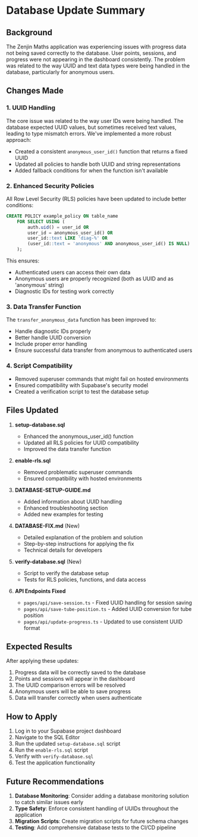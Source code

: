 # Database Update Summary

## Background

The Zenjin Maths application was experiencing issues with progress data not being saved correctly to the database. User points, sessions, and progress were not appearing in the dashboard consistently. The problem was related to the way UUID and text data types were being handled in the database, particularly for anonymous users.

## Changes Made

### 1. UUID Handling

The core issue was related to the way user IDs were being handled. The database expected UUID values, but sometimes received text values, leading to type mismatch errors. We've implemented a more robust approach:

- Created a consistent `anonymous_user_id()` function that returns a fixed UUID
- Updated all policies to handle both UUID and string representations
- Added fallback conditions for when the function isn't available

### 2. Enhanced Security Policies

All Row Level Security (RLS) policies have been updated to include better conditions:

```sql
CREATE POLICY example_policy ON table_name
    FOR SELECT USING (
        auth.uid() = user_id OR 
        user_id = anonymous_user_id() OR 
        user_id::text LIKE 'diag-%' OR
        (user_id::text = 'anonymous' AND anonymous_user_id() IS NULL)
    );
```

This ensures:
- Authenticated users can access their own data
- Anonymous users are properly recognized (both as UUID and as 'anonymous' string)
- Diagnostic IDs for testing work correctly

### 3. Data Transfer Function

The `transfer_anonymous_data` function has been improved to:
- Handle diagnostic IDs properly
- Better handle UUID conversion
- Include proper error handling
- Ensure successful data transfer from anonymous to authenticated users

### 4. Script Compatibility

- Removed superuser commands that might fail on hosted environments
- Ensured compatibility with Supabase's security model
- Created a verification script to test the database setup

## Files Updated

1. **setup-database.sql**
   - Enhanced the anonymous_user_id() function
   - Updated all RLS policies for UUID compatibility
   - Improved the data transfer function

2. **enable-rls.sql**
   - Removed problematic superuser commands
   - Ensured compatibility with hosted environments

3. **DATABASE-SETUP-GUIDE.md**
   - Added information about UUID handling
   - Enhanced troubleshooting section
   - Added new examples for testing

4. **DATABASE-FIX.md** (New)
   - Detailed explanation of the problem and solution
   - Step-by-step instructions for applying the fix
   - Technical details for developers

5. **verify-database.sql** (New)
   - Script to verify the database setup
   - Tests for RLS policies, functions, and data access

6. **API Endpoints Fixed**
   - `pages/api/save-session.ts` - Fixed UUID handling for session saving
   - `pages/api/save-tube-position.ts` - Added UUID conversion for tube position
   - `pages/api/update-progress.ts` - Updated to use consistent UUID format

## Expected Results

After applying these updates:

1. Progress data will be correctly saved to the database
2. Points and sessions will appear in the dashboard
3. The UUID comparison errors will be resolved
4. Anonymous users will be able to save progress
5. Data will transfer correctly when users authenticate

## How to Apply

1. Log in to your Supabase project dashboard
2. Navigate to the SQL Editor
3. Run the updated `setup-database.sql` script
4. Run the `enable-rls.sql` script
5. Verify with `verify-database.sql`
6. Test the application functionality

## Future Recommendations

1. **Database Monitoring**: Consider adding a database monitoring solution to catch similar issues early
2. **Type Safety**: Enforce consistent handling of UUIDs throughout the application
3. **Migration Scripts**: Create migration scripts for future schema changes
4. **Testing**: Add comprehensive database tests to the CI/CD pipeline